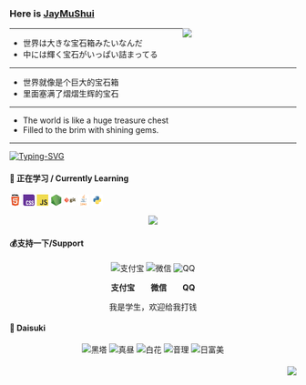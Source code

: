 ### Here is [JayMuShui](https://jaymushui.github.io)


<img align="right" width="200" src="https://cloudflare-imgbed-telegraph.pages.dev/file/MTYW_Nobi_With_Mu_20250514.webp">

---

- 世界は大きな宝石箱みたいなんだ
- 中には輝く宝石がいっぱい詰まってる

---

- 世界就像是个巨大的宝石箱
- 里面塞满了熠熠生辉的宝石

---

- The world is like a huge treasure chest
- Filled to the brim with shining gems.

---

[![Typing-SVG](https://readme-typing-svg.demolab.com?font=Kiwi+Maru&size=18&pause=1000&color=FF7C29&center=true&vCenter=true&width=435&lines=%C3%89tude+pour+les+petites+dreamland.;%E6%9B%B8%E6%88%BF%E8%80%85%EF%BC%8C%E5%A4%A2%E4%B9%8B%E9%8D%9B%E5%9D%8A%E4%B9%9F%E3%80%82%E5%AD%97%E7%B4%99%E7%82%BA%E8%96%AA%EF%BC%8C%E5%BF%83%E7%84%B0%E9%91%84%E5%BD%A2%E3%80%82)](https://git.io/typing-svg)

#### 🌱 正在学习 / Currently Learning

<code><img height="20" src="https://raw.githubusercontent.com/github/explore/80688e429a7d4ef2fca1e82350fe8e3517d3494d/topics/html/html.png" alt="HTML" /></code>
<code><img height="20" src="https://raw.githubusercontent.com/github/explore/80688e429a7d4ef2fca1e82350fe8e3517d3494d/topics/css/css.png" alt="CSS" /></code>
<code><img height="20" src="https://raw.githubusercontent.com/github/explore/80688e429a7d4ef2fca1e82350fe8e3517d3494d/topics/javascript/javascript.png" alt="JavaScript" /></code>
<code><img height="20" src="https://raw.githubusercontent.com/github/explore/80688e429a7d4ef2fca1e82350fe8e3517d3494d/topics/nodejs/nodejs.png" alt="Node.js" /></code>
<code><img height="20" src="https://raw.githubusercontent.com/github/explore/80688e429a7d4ef2fca1e82350fe8e3517d3494d/topics/git/git.png" alt="Git" /></code>
<code><img height="20" src="https://raw.githubusercontent.com/github/explore/80688e429a7d4ef2fca1e82350fe8e3517d3494d/topics/java/java.png" alt="Java" /></code>
<code><img height="20" src="https://raw.githubusercontent.com/github/explore/80688e429a7d4ef2fca1e82350fe8e3517d3494d/topics/python/python.png" alt="Python" /></code>

<p align="center">
    <img width="450" src="https://github-readme-stats.vercel.app/api?username=JayMuShui&show_icons=true&icon_color=0078e7&title_color=0078e7&include_all_commits=true"/> 
</p>


#### 💰支持一下/Support

<p align="center">
  <img src="https://cloudflare-imgbed-telegraph.pages.dev/file/AliPayQRCode_Mu.webp" alt="支付宝" width="120"/>
  <img src="https://cloudflare-imgbed-telegraph.pages.dev/file/WexinRewardCode_Mu.webp" alt="微信" width="120"/>
  <img src="https://cloudflare-imgbed-telegraph.pages.dev/file/QQPayQRCode_Mu.webp" alt="QQ" width="120"/>
</p>

<p align="center">
  <b>支付宝</b>　　<b>微信</b>　　<b>QQ</b>
</p>

<p align="center">
  我是学生，欢迎给我打钱
</p>

#### 🩷 Daisuki

<p align="center">
  <img src="https://cloudflare-imgbed-telegraph.pages.dev/file/1743088549804_Herta.webp" alt="黑塔" width="120"/>
  <img src="https://cloudflare-imgbed-telegraph.pages.dev/file/1743088553964_Shiina%20Mahiru.webp" alt="真昼" width="90"/>
  <img src="https://cloudflare-imgbed-telegraph.pages.dev/file/1743088546777_Shirobana.webp" alt="白花" width="120"/>
  <img src="https://cloudflare-imgbed-telegraph.pages.dev/file/1743088548096_Kazamata%20Neri.webp" alt="音理" width="120"/>
  <img src="https://cloudflare-imgbed-telegraph.pages.dev/file/1743088515621_Ajitani%20Hifumi.webp" alt="日富美" width="120"/>
</p>

#### 
<p align="right">
    <img width="100" src="https://cloudflare-imgbed-telegraph.pages.dev/file/MuLogo_v3.webp"/> 
</p>

